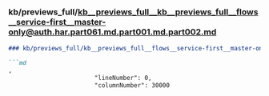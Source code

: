 ### kb/previews_full/kb__previews_full__kb__previews_full__flows__service-first__master-only@auth.har.part061.md.part001.md.part002.md

```md
### kb/previews_full/kb__previews_full__flows__service-first__master-only@auth.har.part061.md.part001.md (part 002)

```md
,
                        "lineNumber": 0,
                        "columnNumber": 30000
    
```

```

```
